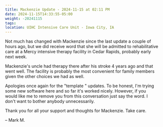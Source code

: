 ```yaml
---
title: Mackenzie Update - 2024-11-15 at 02:11 PM
date: 2024-11-15T14:33:55-05:00
weight: -20241115
tags:
location: UIHC Intensive Care Unit - Iowa City, IA
---
```



Not much has changed with Mackenzie since the last update a couple of hours ago, but we did receive word that she will be admitted to rehabilitative care at a Mercy intensive therapy facility in Cedar Rapids, probably early next week.

Mackenzie's uncle had therapy there after his stroke 4 years ago and that went well. The facility is probably the most convenient for family members given the other choices we had as well.

Apologies once again for the "template " updates. To be honest, I'm trying some new software here and so far it's worked nicely.  However, if you would like me to remove you from this conversation just say the word. I don't want to bother anybody unnecessarily.

Thank you for all your support and thoughts for Mackenzie. Take care.

– Mark M. 